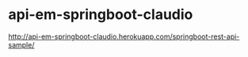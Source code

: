 # api-em-springboot-claudio

http://api-em-springboot-claudio.herokuapp.com/springboot-rest-api-sample/
